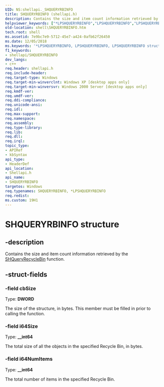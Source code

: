 ```yaml
---
UID: NS:shellapi._SHQUERYRBINFO
title: SHQUERYRBINFO (shellapi.h)
description: Contains the size and item count information retrieved by the SHQueryRecycleBin function.
helpviewer_keywords: ["*LPSHQUERYRBINFO","LPSHQUERYRBINFO","LPSHQUERYRBINFO structure pointer [Windows Shell]","SHQUERYRBINFO","SHQUERYRBINFO structure [Windows Shell]","_win32_SHQUERYRBINFO","shell.SHQUERYRBINFO","shellapi/LPSHQUERYRBINFO","shellapi/SHQUERYRBINFO"]
old-location: shell\SHQUERYRBINFO.htm
tech.root: shell
ms.assetid: 7e9bc7e9-5712-45e7-a424-0afb62f26450
ms.date: 12/05/2018
ms.keywords: '*LPSHQUERYRBINFO, LPSHQUERYRBINFO, LPSHQUERYRBINFO structure pointer [Windows Shell], SHQUERYRBINFO, SHQUERYRBINFO structure [Windows Shell], _win32_SHQUERYRBINFO, shell.SHQUERYRBINFO, shellapi/LPSHQUERYRBINFO, shellapi/SHQUERYRBINFO'
f1_keywords:
- shellapi/SHQUERYRBINFO
dev_langs:
- c++
req.header: shellapi.h
req.include-header: 
req.target-type: Windows
req.target-min-winverclnt: Windows XP [desktop apps only]
req.target-min-winversvr: Windows 2000 Server [desktop apps only]
req.kmdf-ver: 
req.umdf-ver: 
req.ddi-compliance: 
req.unicode-ansi: 
req.idl: 
req.max-support: 
req.namespace: 
req.assembly: 
req.type-library: 
req.lib: 
req.dll: 
req.irql: 
topic_type:
- APIRef
- kbSyntax
api_type:
- HeaderDef
api_location:
- Shellapi.h
api_name:
- SHQUERYRBINFO
targetos: Windows
req.typenames: SHQUERYRBINFO, *LPSHQUERYRBINFO
req.redist: 
ms.custom: 19H1
---
```


# SHQUERYRBINFO structure


## -description


Contains the size and item count information retrieved by the <a href="https://docs.microsoft.com/windows/desktop/api/shellapi/nf-shellapi-shqueryrecyclebina">SHQueryRecycleBin</a> function.


## -struct-fields




### -field cbSize

Type: <b>DWORD</b>

The size of the structure, in bytes. This member must be filled in prior to calling the function.


### -field i64Size

Type: <b>__int64</b>

The total size of all the objects in the specified Recycle Bin, in bytes.


### -field i64NumItems

Type: <b>__int64</b>

The total number of items in the specified Recycle Bin.

